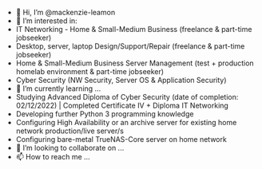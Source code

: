 - 👋 Hi, I’m @mackenzie-leamon
- 👀 I’m interested in:
-  IT Networking - Home & Small-Medium Business (freelance & part-time jobseeker)
-  Desktop, server, laptop Design/Support/Repair (freelance & part-time jobseeker)
-  Home & Small-Medium Business Server Management (test + production homelab environment & part-time jobseeker)
-  Cyber Security (NW Security, Server OS & Application Security)
- 🌱 I’m currently learning ...
- Studying Advanced Diploma of Cyber Security (date of completion: 02/12/2022) | Completed Certificate IV + Diploma IT Networking
- Developing further Python 3 programming knowledge
- Configuring High Availability or an archive server for existing home network production/live server/s
- Configuring bare-metal TrueNAS-Core server on home network
- 💞️ I’m looking to collaborate on ...
- 📫 How to reach me ...

<!---
mackenzie-leamon/mackenzie-leamon is a ✨ special ✨ repository because its `README.md` (this file) appears on your GitHub profile.
You can click the Preview link to take a look at your changes.
--->

